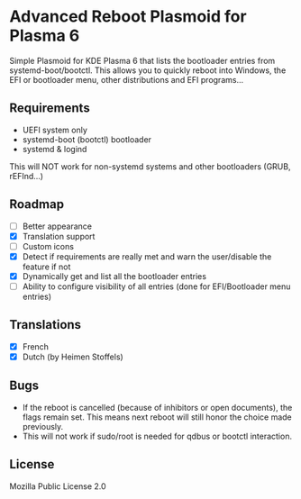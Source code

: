 # Advanced Reboot Plasmoid for Plasma 6

Simple Plasmoid for KDE Plasma 6 that lists the bootloader entries from systemd-boot/bootctl.
This allows you to quickly reboot into Windows, the EFI or bootloader menu, other distributions and EFI programs...

## Requirements

- UEFI system only
- systemd-boot (bootctl) bootloader
- systemd & logind

This will NOT work for non-systemd systems and other bootloaders (GRUB, rEFInd...)

## Roadmap

- [ ] Better appearance
- [X] Translation support
- [ ] Custom icons
- [x] Detect if requirements are really met and warn the user/disable the feature if not
- [x] Dynamically get and list all the bootloader entries
- [ ] Ability to configure visibility of all entries (done for EFI/Bootloader menu entries)

## Translations

- [X] French
- [X] Dutch (by Heimen Stoffels)

## Bugs

- If the reboot is cancelled (because of inhibitors or open documents), the flags remain set. This means next reboot will still honor the choice made previously.
- This will not work if sudo/root is needed for qdbus or bootctl interaction.

## License

Mozilla Public License 2.0

